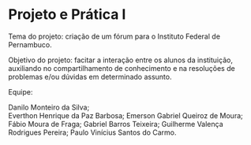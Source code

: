 # Projeto e Prática I

Tema do projeto: criação de um fórum para o Instituto Federal de Pernambuco.

Objetivo do projeto: facitar a interação entre os alunos da instituição, auxiliando no compartilhamento de conhecimento e na resoluções de problemas e/ou dúvidas em determinado assunto.

Equipe:

Danilo Monteiro da Silva;<br>
Everthon Henrique da Paz Barbosa;
Emerson Gabriel Queiroz de Moura;
Fábio Moura de Fraga;
Gabriel Barros Teixeira;
Guilherme Valença Rodrigues Pereira;
Paulo Vinícius Santos do Carmo.
